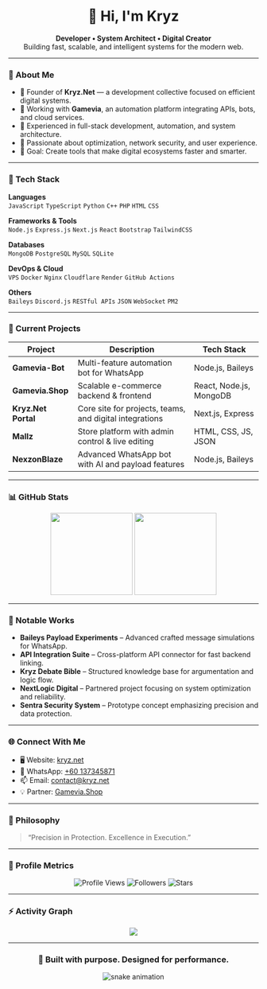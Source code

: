 <h1 align="center">👋 Hi, I'm Kryz</h1>
<p align="center">
  <b>Developer • System Architect • Digital Creator</b><br>
  Building fast, scalable, and intelligent systems for the modern web.
</p>

---

### 🚀 About Me
- 💼 Founder of **Kryz.Net** — a development collective focused on efficient digital systems.  
- 🧠 Working with **Gamevia**, an automation platform integrating APIs, bots, and cloud services.  
- 🔧 Experienced in full-stack development, automation, and system architecture.  
- 🧩 Passionate about optimization, network security, and user experience.  
- 🎯 Goal: Create tools that make digital ecosystems faster and smarter.

---

### 🧰 Tech Stack

**Languages**  
`JavaScript` `TypeScript` `Python` `C++` `PHP` `HTML` `CSS`  

**Frameworks & Tools**  
`Node.js` `Express.js` `Next.js` `React` `Bootstrap` `TailwindCSS`  

**Databases**  
`MongoDB` `PostgreSQL` `MySQL` `SQLite`  

**DevOps & Cloud**  
`VPS` `Docker` `Nginx` `Cloudflare` `Render` `GitHub Actions`  

**Others**  
`Baileys` `Discord.js` `RESTful APIs` `JSON` `WebSocket` `PM2`  

---

### 🧠 Current Projects

| Project | Description | Tech Stack |
|----------|--------------|------------|
| **Gamevia-Bot** | Multi-feature automation bot for WhatsApp | Node.js, Baileys |
| **Gamevia.Shop** | Scalable e-commerce backend & frontend | React, Node.js, MongoDB |
| **Kryz.Net Portal** | Core site for projects, teams, and digital integrations | Next.js, Express |
| **Mallz** | Store platform with admin control & live editing | HTML, CSS, JS, JSON |
| **NexzonBlaze** | Advanced WhatsApp bot with AI and payload features | Node.js, Baileys |

---

### 📊 GitHub Stats
<p align="center">
  <img src="https://github-readme-stats.vercel.app/api?username=Kryz&show_icons=true&theme=tokyonight&hide_border=true" height="165">
  <img src="https://github-readme-stats.vercel.app/api/top-langs/?username=Kryz&layout=compact&theme=tokyonight&hide_border=true" height="165">
</p>

---

### 🧩 Notable Works
- **Baileys Payload Experiments** – Advanced crafted message simulations for WhatsApp.  
- **API Integration Suite** – Cross-platform API connector for fast backend linking.  
- **Kryz Debate Bible** – Structured knowledge base for argumentation and logic flow.  
- **NextLogic Digital** – Partnered project focusing on system optimization and reliability.  
- **Sentra Security System** – Prototype concept emphasizing precision and data protection.

---

### 🌐 Connect With Me
- 🖥️ Website: [kryz.net](https://kryz.net)  
- 💬 WhatsApp: [+60 137345871](https://wa.me/60137345871)  
- 📫 Email: contact@kryz.net  
- 💡 Partner: [Gamevia.Shop](https://gamevia.shop)

---

### 💬 Philosophy
> “Precision in Protection. Excellence in Execution.”

---

### 🧱 Profile Metrics
<p align="center">
  <img src="https://komarev.com/ghpvc/?username=Kryz&style=flat-square&color=blue" alt="Profile Views"/>
  <img src="https://img.shields.io/github/followers/Kryz?style=flat-square&color=blue" alt="Followers"/>
  <img src="https://img.shields.io/github/stars/Kryz?style=flat-square&color=blue" alt="Stars"/>
</p>

---

### ⚡ Activity Graph
<p align="center">
  <img src="https://github-readme-activity-graph.vercel.app/graph?username=Kryz&theme=tokyo-night&hide_border=true">
</p>

---

<h3 align="center">🧩 Built with purpose. Designed for performance.</h3>
<p align="center">
  <img src="https://raw.githubusercontent.com/Kryz/Kryz/output/github-contribution-grid-snake.svg" alt="snake animation">
</p>
